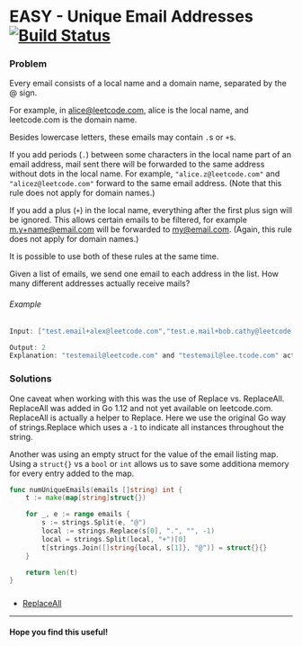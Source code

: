 # EASY - Unique Email Addresses [![Build Status](https://api.travis-ci.org/arian-amador/GoLeetCode.svg)](https://travis-ci.org/arian-amador/GoLeetCode)

### Problem

Every email consists of a local name and a domain name, separated by the @ sign.

For example, in alice@leetcode.com, alice is the local name, and leetcode.com is the domain name.

Besides lowercase letters, these emails may contain `.`s or `+`s.

If you add periods (`.`) between some characters in the local name part of an email address, mail sent there will be forwarded to the same address without dots in the local name. For example, `"alice.z@leetcode.com"` and `"alicez@leetcode.com"` forward to the same email address. (Note that this rule does not apply for domain names.)

If you add a plus (`+`) in the local name, everything after the first plus sign will be ignored. This allows certain emails to be filtered, for example m.y+name@email.com will be forwarded to my@email.com. (Again, this rule does not apply for domain names.)

It is possible to use both of these rules at the same time.

Given a list of emails, we send one email to each address in the list. How many different addresses actually receive mails?

###### Example

```Go
Input: ["test.email+alex@leetcode.com","test.e.mail+bob.cathy@leetcode.com","testemail+david@lee.tcode.com"]

Output: 2
Explanation: "testemail@leetcode.com" and "testemail@lee.tcode.com" actually receive mails
```

### Solutions

One caveat when working with this was the use of Replace vs. ReplaceAll. ReplaceAll was added in Go 1.12 and not yet available on leetcode.com. ReplaceAll is actually a helper to Replace. Here we use the original Go way of strings.Replace which uses a `-1` to indicate all instances throughout the string.

Another was using an empty struct for the value of the email listing map. Using a `struct{}` vs a `bool` or `int` allows us to save some additiona memory for every entry added to the map.

```Go
func numUniqueEmails(emails []string) int {
	t := make(map[string]struct{})

	for _, e := range emails {
		s := strings.Split(e, "@")
		local := strings.Replace(s[0], ".", "", -1)
		local = strings.Split(local, "+")[0]
		t[strings.Join([]string{local, s[1]}, "@")] = struct{}{}
	}

	return len(t)
}
```

#####

- [ReplaceAll](https://golang.org/src/strings/strings.go?s=22820:22862#L877)

---

#### Hope you find this useful!
